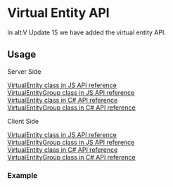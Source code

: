# Virtual Entity API

In alt:V Update 15 we have added the virtual entity API.

## Usage

Server Side

[VirtualEntity class in JS API reference](https://docs.altv.mp/js/api/alt-server.VirtualEntity.html)<br>
[VirtualEntityGroup class in JS API reference](https://docs.altv.mp/js/api/alt-server.VirtualEntityGroup.html)<br>
[VirtualEntity class in C# API reference](https://docs.altv.mp/cs/api/AltV.Net.Elements.Entities.VirtualEntity.html)<br>
[VirtualEntityGroup class in C# API reference](https://docs.altv.mp/cs/api/AltV.Net.Elements.Entities.VirtualEntityGroup.html)<br>

Client Side

[VirtualEntity class in JS API reference](https://docs.altv.mp/js/api/alt-client.VirtualEntity.html)<br>
[VirtualEntityGroup class in JS API reference](https://docs.altv.mp/js/api/alt-client.VirtualEntityGroup.html)<br>
[VirtualEntity class in C# API reference](https://docs.altv.mp/cs/api/AltV.Net.Client.Elements.Entities.VirtualEntity.html)<br>
[VirtualEntityGroup class in C# API reference](https://docs.altv.mp/cs/api/AltV.Net.Client.Elements.Entities.VirtualEntityGroup.html)<br>

### Example